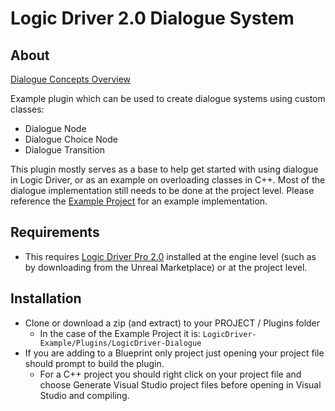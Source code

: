 # Logic Driver 2.0 Dialogue System

## About
[Dialogue Concepts Overview](https://logicdriver.recursoft.net/docs/pages/dialogue/)

Example plugin which can be used to create dialogue systems using custom classes:
- Dialogue Node
- Dialogue Choice Node
- Dialogue Transition

This plugin mostly serves as a base to help get started with using dialogue in Logic Driver, or as an example on overloading classes in C++. Most of the dialogue implementation still needs to be done at the project level. Please reference the [Example Project](https://github.com/Recursoft/LogicDriver-Example) for an example implementation.

## Requirements

- This requires [Logic Driver Pro 2.0](https://www.unrealengine.com/marketplace/en-US/product/logic-driver-state-machine-blueprint-editor) installed at the engine level (such as by downloading from the Unreal Marketplace) or at the project level.

## Installation

- Clone or download a zip (and extract) to your PROJECT / Plugins folder
    - In the case of the Example Project it is: `LogicDriver-Example/Plugins/LogicDriver-Dialogue`
- If you are adding to a Blueprint only project just opening your project file should prompt to build the plugin.
    - For a C++ project you should right click on your project file and choose Generate Visual Studio project files before opening in Visual Studio and compiling.
